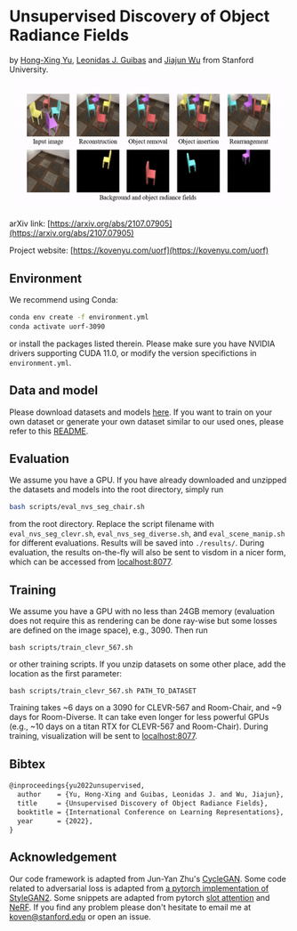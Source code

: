# Unsupervised Discovery of Object Radiance Fields
by [Hong-Xing Yu](https://kovenyu.com), [Leonidas J. Guibas](https://geometry.stanford.edu/member/guibas/) and [Jiajun Wu](https://jiajunwu.com/) from Stanford University.

![teaser](teaser.gif)

arXiv link: [https://arxiv.org/abs/2107.07905](https://arxiv.org/abs/2107.07905)

Project website: [https://kovenyu.com/uorf](https://kovenyu.com/uorf)



## Environment
We recommend using Conda:
```sh
conda env create -f environment.yml
conda activate uorf-3090
```
or install the packages listed therein. Please make sure you have NVIDIA drivers supporting CUDA 11.0, or modify the version specifictions in `environment.yml`.

## Data and model
Please download datasets and models [here](https://office365stanford-my.sharepoint.com/:f:/g/personal/koven_stanford_edu/Et9SOVcOxOdHilaqfq4Y3PsBsiPGW6NGdbMd2i3tRSB5Dg?e=WRrXIh).
If you want to train on your own dataset or generate your own dataset similar to our used ones, please refer to this [README](data/README.md).

## Evaluation
We assume you have a GPU.
If you have already downloaded and unzipped the datasets and models into the root directory,
simply run
```sh
bash scripts/eval_nvs_seg_chair.sh
```
from the root directory. Replace the script filename with `eval_nvs_seg_clevr.sh`, `eval_nvs_seg_diverse.sh`,
and `eval_scene_manip.sh` for different evaluations. Results will be saved into `./results/`.
During evaluation, the results on-the-fly will also be sent to visdom in a nicer form, which can be accessed from
[localhost:8077](http://localhost:8077).

## Training
We assume you have a GPU with no less than 24GB memory (evaluation does not require this as rendering can be done ray-wise but some losses are defined on the image space),
e.g., 3090. Then run
```shell
bash scripts/train_clevr_567.sh
```
or other training scripts. If you unzip datasets on some other place, add the location as the first parameter:
```shell
bash scripts/train_clevr_567.sh PATH_TO_DATASET
```
Training takes ~6 days on a 3090 for CLEVR-567 and Room-Chair, and ~9 days for Room-Diverse.
It can take even longer for less powerful GPUs (e.g., ~10 days on a titan RTX for CLEVR-567 and Room-Chair).
During training, visualization will be sent to [localhost:8077](http://localhost:8077).

## Bibtex
```
@inproceedings{yu2022unsupervised,
  author    = {Yu, Hong-Xing and Guibas, Leonidas J. and Wu, Jiajun},
  title     = {Unsupervised Discovery of Object Radiance Fields},
  booktitle = {International Conference on Learning Representations},
  year      = {2022},
}
```

## Acknowledgement
Our code framework is adapted from Jun-Yan Zhu's [CycleGAN](https://github.com/junyanz/pytorch-CycleGAN-and-pix2pix).
Some code related to adversarial loss is adapted from [a pytorch implementation of StyleGAN2](https://github.com/rosinality/stylegan2-pytorch).
Some snippets are adapted from pytorch [slot attention](https://github.com/lucidrains/slot-attention) and [NeRF](https://github.com/yenchenlin/nerf-pytorch).
If you find any problem please don't hesitate to email me at koven@stanford.edu or open an issue.
